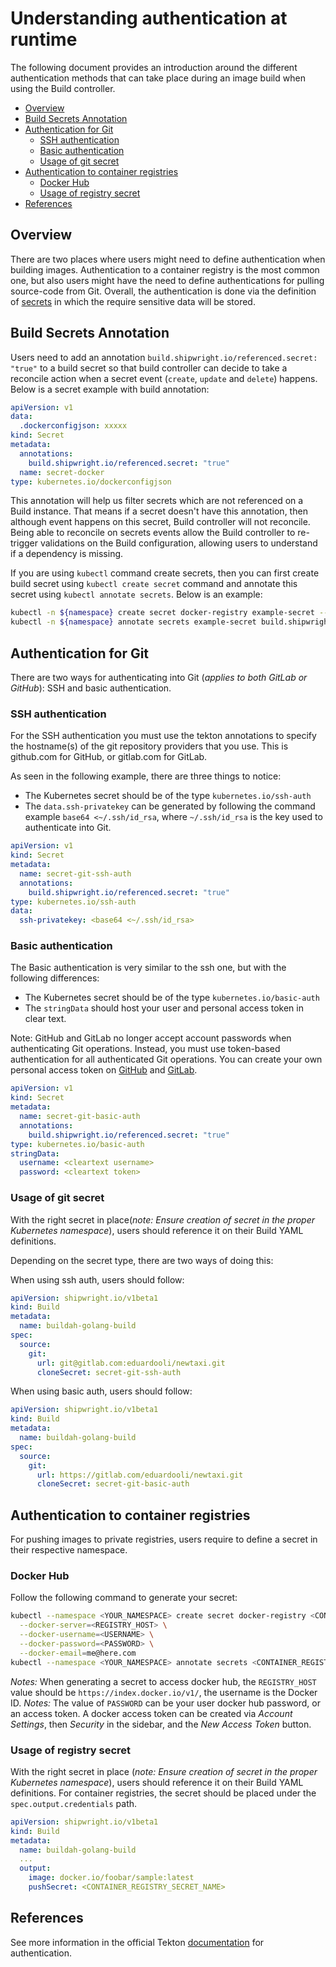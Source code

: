 <!--
Copyright The Shipwright Contributors

SPDX-License-Identifier: Apache-2.0
-->

# Understanding authentication at runtime

The following document provides an introduction around the different authentication methods that can take place during an image build when using the Build controller.

- [Overview](#overview)
- [Build Secrets Annotation](#build-secrets-annotation)
- [Authentication for Git](#authentication-for-git)
  - [SSH authentication](#ssh-authentication)
  - [Basic authentication](#basic-authentication)
  - [Usage of git secret](#usage-of-git-secret)
- [Authentication to container registries](#authentication-to-container-registries)
  - [Docker Hub](#docker-hub)
  - [Usage of registry secret](#usage-of-registry-secret)
- [References](#references)

## Overview

There are two places where users might need to define authentication when building images. Authentication to a container registry is the most common one, but also users might have the need to define authentications for pulling source-code from Git. Overall, the authentication is done via the definition of [secrets](https://kubernetes.io/docs/concepts/configuration/secret/) in which the require sensitive data will be stored.

## Build Secrets Annotation

Users need to add an annotation `build.shipwright.io/referenced.secret: "true"` to a build secret so that build controller can decide to take a reconcile action when a secret event (`create`, `update` and `delete`) happens. Below is a secret example with build annotation:

```yaml
apiVersion: v1
data:
  .dockerconfigjson: xxxxx
kind: Secret
metadata:
  annotations:
    build.shipwright.io/referenced.secret: "true"
  name: secret-docker
type: kubernetes.io/dockerconfigjson
```

This annotation will help us filter secrets which are not referenced on a Build instance. That means if a secret doesn't have this annotation, then although event happens on this secret, Build controller will not reconcile. Being able to reconcile on secrets events allow the Build controller to re-trigger validations on the Build configuration, allowing users to understand if a dependency is missing.

If you are using `kubectl` command create secrets, then you can first create build secret using `kubectl create secret` command and annotate this secret using `kubectl annotate secrets`. Below is an example:

```sh
kubectl -n ${namespace} create secret docker-registry example-secret --docker-server=${docker-server} --docker-username="${username}" --docker-password="${password}" --docker-email=me@here.com
kubectl -n ${namespace} annotate secrets example-secret build.shipwright.io/referenced.secret='true'
```

## Authentication for Git

There are two ways for authenticating into Git (_applies to both GitLab or GitHub_): SSH and basic authentication.

### SSH authentication

For the SSH authentication you must use the tekton annotations to specify the hostname(s) of the git repository providers that you use. This is github.com for GitHub, or gitlab.com for GitLab.

As seen in the following example, there are three things to notice:

- The Kubernetes secret should be of the type `kubernetes.io/ssh-auth`
- The `data.ssh-privatekey` can be generated by following the command example `base64 <~/.ssh/id_rsa`, where `~/.ssh/id_rsa` is the key used to authenticate into Git.

```yaml
apiVersion: v1
kind: Secret
metadata:
  name: secret-git-ssh-auth
  annotations:
    build.shipwright.io/referenced.secret: "true"
type: kubernetes.io/ssh-auth
data:
  ssh-privatekey: <base64 <~/.ssh/id_rsa>
```

### Basic authentication

The Basic authentication is very similar to the ssh one, but with the following differences:

- The Kubernetes secret should be of the type `kubernetes.io/basic-auth`
- The `stringData` should host your user and personal access token in clear text.

Note: GitHub and GitLab no longer accept account passwords when authenticating Git operations.
Instead, you must use token-based authentication for all authenticated Git operations. You can create your own personal access token on [GitHub](https://docs.github.com/en/authentication/keeping-your-account-and-data-secure/creating-a-personal-access-token) and [GitLab](https://docs.gitlab.com/ee/user/profile/personal_access_tokens.html).

```yaml
apiVersion: v1
kind: Secret
metadata:
  name: secret-git-basic-auth
  annotations:
    build.shipwright.io/referenced.secret: "true"
type: kubernetes.io/basic-auth
stringData:
  username: <cleartext username>
  password: <cleartext token>
```

### Usage of git secret

With the right secret in place(_note: Ensure creation of secret in the proper Kubernetes namespace_), users should reference it on their Build YAML definitions.

Depending on the secret type, there are two ways of doing this:

When using ssh auth, users should follow:

```yaml
apiVersion: shipwright.io/v1beta1
kind: Build
metadata:
  name: buildah-golang-build
spec:
  source:
    git:
      url: git@gitlab.com:eduardooli/newtaxi.git
      cloneSecret: secret-git-ssh-auth
```

When using basic auth, users should follow:

```yaml
apiVersion: shipwright.io/v1beta1
kind: Build
metadata:
  name: buildah-golang-build
spec:
  source:
    git:
      url: https://gitlab.com/eduardooli/newtaxi.git
      cloneSecret: secret-git-basic-auth
```

## Authentication to container registries

For pushing images to private registries, users require to define a secret in their respective namespace.

### Docker Hub

Follow the following command to generate your secret:

```sh
kubectl --namespace <YOUR_NAMESPACE> create secret docker-registry <CONTAINER_REGISTRY_SECRET_NAME> \
  --docker-server=<REGISTRY_HOST> \
  --docker-username=<USERNAME> \
  --docker-password=<PASSWORD> \
  --docker-email=me@here.com
kubectl --namespace <YOUR_NAMESPACE> annotate secrets <CONTAINER_REGISTRY_SECRET_NAME> build.shipwright.io/referenced.secret='true'
```

_Notes:_ When generating a secret to access docker hub, the `REGISTRY_HOST` value should be `https://index.docker.io/v1/`, the username is the Docker ID.
_Notes:_ The value of `PASSWORD` can be your user docker hub password, or an access token. A docker access token can be created via _Account Settings_, then _Security_ in the sidebar, and the _New Access Token_ button.

### Usage of registry secret

With the right secret in place (_note: Ensure creation of secret in the proper Kubernetes namespace_), users should reference it on their Build YAML definitions.
For container registries, the secret should be placed under the `spec.output.credentials` path.

```yaml
apiVersion: shipwright.io/v1beta1
kind: Build
metadata:
  name: buildah-golang-build
  ...
  output:
    image: docker.io/foobar/sample:latest
    pushSecret: <CONTAINER_REGISTRY_SECRET_NAME>
```

## References

See more information in the official Tekton [documentation](https://github.com/tektoncd/pipeline/blob/main/docs/auth.md#configuring-ssh-auth-authentication-for-git) for authentication.
